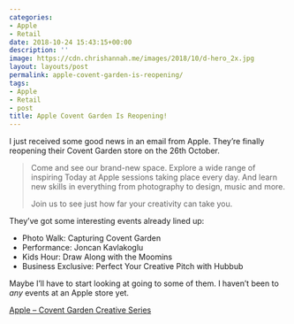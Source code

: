 ```yaml
---
categories:
- Apple
- Retail
date: 2018-10-24 15:43:15+00:00
description: ''
image: https://cdn.chrishannah.me/images/2018/10/d-hero_2x.jpg
layout: layouts/post
permalink: apple-covent-garden-is-reopening/
tags:
- Apple
- Retail
- post
title: Apple Covent Garden Is Reopening!
---
```


<p>I just received some good news in an email from Apple. They’re finally reopening their Covent Garden store on the 26th October.</p>
<blockquote>
<p>Come and see our brand-new space. Explore a wide range of inspiring Today at Apple sessions taking place every day. And learn new skills in everything from photography to design, music and more.</p>
<p>Join us to see just how far your creativity can take you.</p>
</blockquote>
<p>They’ve got some interesting events already lined up:</p>
<ul>
<li>Photo Walk: Capturing Covent Garden</li>
<li>Performance: Joncan Kavlakoglu</li>
<li>Kids Hour: Draw Along with the Moomins</li>
<li>Business Exclusive: Perfect Your Creative Pitch with Hubbub</li>
</ul>
<p>Maybe I’ll have to start looking at going to some of them. I haven’t been to <em>any</em> events at an Apple store yet.</p>
<p><a href="https://www.apple.com/uk/today/collection/covent-garden-creative/?cid=WWA-UK-DM-TAA_COVENTGARDEN_DM&amp;cp=em-P0018946-408656&amp;sr=em">Apple &#8211; Covent Garden Creative Series</a></p>